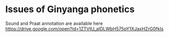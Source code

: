 # Issues of Ginyanga phonetics

Sound and Praat annotation are available here https://drive.google.com/open?id=1ZTVtU_aIDLWbH575pY1XJaxHZrG0fkIs

